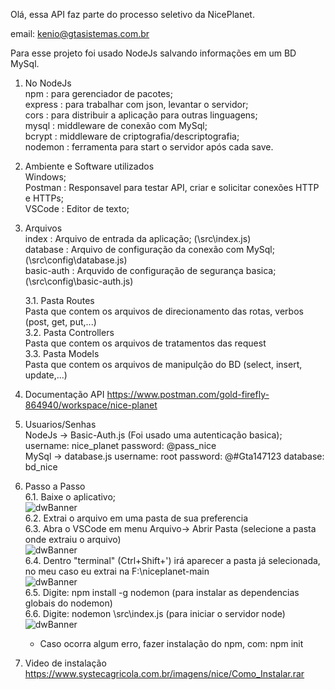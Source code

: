 Olá, essa API faz parte do processo seletivo da NicePlanet.

email: kenio@gtasistemas.com.br

Para esse projeto foi usado NodeJs salvando informações em um BD MySql. <br>
1. No NodeJs <br>
    npm     : para gerenciador de pacotes; <br>
    express : para trabalhar com json, levantar o servidor; <br>
    cors    : para distribuir a aplicação para outras linguagens; <br>
    mysql   : middleware de conexão com MySql; <br>
    bcrypt  : middleware de criptografia/descriptografia; <br>
    nodemon : ferramenta para start o servidor após cada save. <br>

2. Ambiente e Software utilizados <br>
    Windows; <br>
    Postman : Responsavel para testar API, criar e solicitar conexões HTTP e HTTPs; <br>
    VSCode  : Editor de texto; <br>

3. Arquivos <br>
    index       :   Arquivo de entrada da aplicação; (\src\index.js) <br>
    database    :   Arquivo de configuração da conexão com MySql; (\src\config\database.js) <br>
    basic-auth  :   Arquvido de configuração de segurança basica; (\src\config\basic-auth.js) <br>

    3.1. Pasta Routes <br>
        Pasta que contem os arquivos de direcionamento das rotas, verbos (post, get, put,...) <br>
    3.2. Pasta Controllers <br>
        Pasta que contem os arquivos de tratamentos das request <br>
    3.3. Pasta Models <br>
        Pasta que contem os arquivos de manipulção do BD (select, insert, update,...) <br>

4.  Documentação API https://www.postman.com/gold-firefly-864940/workspace/nice-planet <br>

5.  Usuarios/Senhas <br>
        NodeJs -> Basic-Auth.js (Foi usado uma autenticação basica); username: nice_planet password: @pass_nice <br>
        MySql -> database.js username: root password: @#Gta147123 database: bd_nice <br>

6. Passo a Passo <br>
    6.1.    Baixe o aplicativo; <br>
    ![dwBanner](https://www.systecagricola.com.br/imagens/nice/1.png) <br>
    6.2.    Extrai o arquivo em uma pasta de sua preferencia <br>
    6.3.    Abra o VSCode em menu Arquivo-> Abrir Pasta (selecione a pasta onde extraiu o arquivo) <br>
    ![dwBanner](https://www.systecagricola.com.br/imagens/nice/2.png) <br>
    6.4.    Dentro "terminal" (Ctrl+Shift+') irá aparecer a pasta já selecionada, no meu caso eu extrai na F:\niceplanet-main <br>
    ![dwBanner](https://www.systecagricola.com.br/imagens/nice/3.png) <br>
    6.5.    Digite: npm install -g nodemon (para instalar as dependencias globais do nodemon) <br>
    6.6.    Digite: nodemon \src\index.js (para iniciar o servidor node)<br>
    ![dwBanner](https://www.systecagricola.com.br/imagens/nice/4.png) <br>
    
    * Caso ocorra algum erro, fazer instalação do npm, com: npm init <br>

7. Video de instalação <br>
https://www.systecagricola.com.br/imagens/nice/Como_Instalar.rar
    
    

